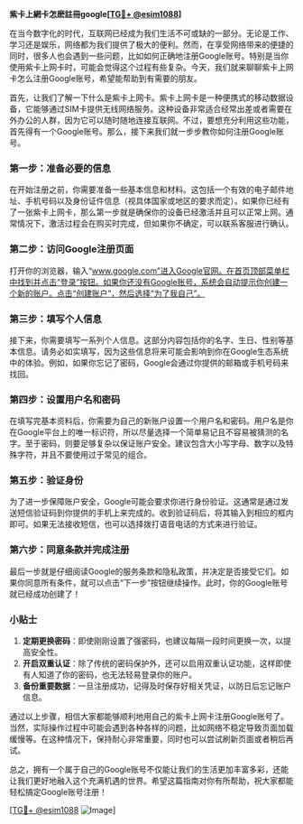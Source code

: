 **紫卡上網卡怎麽註冊google[[TG💪+ @esim1088](https://t.me/s/esim1088)]**

在当今数字化的时代，互联网已经成为我们生活不可或缺的一部分。无论是工作、学习还是娱乐，网络都为我们提供了极大的便利。然而，在享受网络带来的便捷的同时，很多人也会遇到一些问题，比如如何正确地注册Google账号。特别是当你使用紫卡上网卡时，可能会觉得这个过程有些复杂。今天，我们就来聊聊紫卡上网卡怎么注册Google账号，希望能帮助到有需要的朋友。

首先，让我们了解一下什么是紫卡上网卡。紫卡上网卡是一种便携式的移动数据设备，它能够通过SIM卡提供无线网络服务。这种设备非常适合经常出差或者需要在外办公的人群，因为它可以随时随地连接互联网。不过，要想充分利用这些功能，首先得有一个Google账号。那么，接下来我们就一步步教你如何注册Google账号。

### 第一步：准备必要的信息

在开始注册之前，你需要准备一些基本信息和材料。这包括一个有效的电子邮件地址、手机号码以及身份证件信息（视具体国家或地区的要求而定）。如果你已经有了一张紫卡上网卡，那么第一步就是确保你的设备已经激活并且可以正常上网。通常情况下，激活过程会在购买时完成，但如果你不确定，可以联系客服进行确认。

### 第二步：访问Google注册页面

打开你的浏览器，输入“www.google.com”进入Google官网。在首页顶部菜单栏中找到并点击“登录”按钮。如果你还没有Google账号，系统会自动提示你创建一个新的账户。点击“创建账户”，然后选择“为了我自己”。

### 第三步：填写个人信息

接下来，你需要填写一系列个人信息。这部分内容包括你的名字、生日、性别等基本信息。请务必如实填写，因为这些信息将来可能会影响到你在Google生态系统中的体验。例如，如果你忘记了密码，Google会通过你提供的邮箱或手机号码来找回。

### 第四步：设置用户名和密码

在填写完基本资料后，你需要为自己的新账户设置一个用户名和密码。用户名是你在Google平台上的唯一标识符，所以尽量选择一个简单易记且不容易被猜测的名字。至于密码，则要足够复杂以保证账户安全。建议包含大小写字母、数字以及特殊字符，并且不要使用过于常见的组合。

### 第五步：验证身份

为了进一步保障账户安全，Google可能会要求你进行身份验证。这通常是通过发送短信验证码到你提供的手机上来完成的。收到验证码后，将其输入到相应的框内即可。如果无法接收短信，也可以选择拨打语音电话的方式来进行验证。

### 第六步：同意条款并完成注册

最后一步就是仔细阅读Google的服务条款和隐私政策，并决定是否接受它们。如果你同意所有条件，就可以点击“下一步”按钮继续操作。此时，你的Google账号就已经成功创建了！

### 小贴士

1. **定期更换密码**：即使刚刚设置了强密码，也建议每隔一段时间更换一次，以提高安全性。
2. **开启双重认证**：除了传统的密码保护外，还可以启用双重认证功能，这样即使有人知道了你的密码，也无法轻易登录你的账户。
3. **备份重要数据**：一旦注册成功，记得及时保存好相关凭证，以防日后忘记账户信息。

通过以上步骤，相信大家都能够顺利地用自己的紫卡上网卡注册Google账号了。当然，实际操作过程中可能会遇到各种各样的问题，比如网络不稳定导致页面加载缓慢等。在这种情况下，保持耐心非常重要，同时也可以尝试刷新页面或者稍后再试。

总之，拥有一个属于自己的Google账号不仅能让我们的生活更加丰富多彩，还能让我们更好地融入这个充满机遇的世界。希望这篇指南对你有所帮助，祝大家都能轻松搞定Google账号注册！

[[TG💪+ @esim1088](https://t.me/s/esim1088) ![Image](https://i.postimg.cc/4NQfJmqS/Snipaste-2025-05-13-00-14-12.png)]
